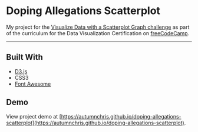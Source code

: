 # Doping Allegations Scatterplot

My project for the [Visualize Data with a Scatterplot Graph challenge](https://learn.freecodecamp.org/data-visualization/data-visualization-projects/visualize-data-with-a-scatterplot-graph) as part of the curriculum for the Data Visualization Certification on [freeCodeCamp](https://www.freecodecamp.org).

---

## Built With
* [D3.js](https://d3js.org)
* CSS3
* [Font Awesome](https://fontawesome.com)

## Demo

View project demo at [https://autumnchris.github.io/doping-allegations-scatterplot](https://autumnchris.github.io/doping-allegations-scatterplot).
